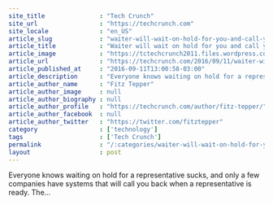 ```yaml
---
site_title               : "Tech Crunch"
site_url                 : "https://techcrunch.com"
site_locale              : "en_US"
article_slug             : "waiter-will-wait-on-hold-for-you-and-call-you-back-when-a-representative-answers"
article_title            : "Waiter will wait on hold for you and call you back when a representative answers"
article_image            : "https://tctechcrunch2011.files.wordpress.com/2016/09/disrupt_sf16-2184.jpg?w=764&h=400&crop=1"
article_url              : "https://techcrunch.com/2016/09/11/waiter-will-wait-on-hold-for-you-and-call-you-back-when-a-representative-answers/"
article_published_at     : "2016-09-11T13:00:58-03:00"
article_description      : "Everyone knows waiting on hold for a representative sucks, and only a few companies have systems that will call you back when a representative is ready. The..."
article_author_name      : "Fitz Tepper"
article_author_image     : null
article_author_biography : null
article_author_profile   : "https://techcrunch.com/author/fitz-tepper/"
article_author_facebook  : null
article_author_twitter   : "https://twitter.com/fitztepper"
category                 : ['technology']
tags                     : ['Tech Crunch']
permalink                : "/:categories/waiter-will-wait-on-hold-for-you-and-call-you-back-when-a-representative-answers/"
layout                   : post
---
```


Everyone knows waiting on hold for a representative sucks, and only a few companies have systems that will call you back when a representative is ready. The...
